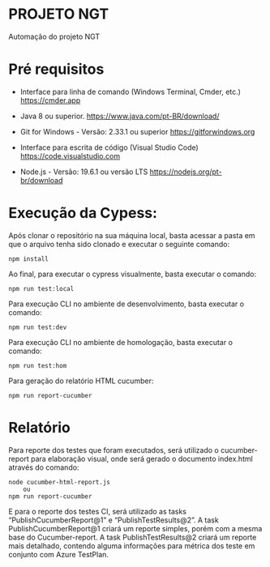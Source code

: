 # PROJETO NGT

Automação do projeto NGT


# Pré requisitos

- Interface para linha de comando (Windows Terminal, Cmder, etc.)
    https://cmder.app

- Java 8 ou superior.
    https://www.java.com/pt-BR/download/
    
- Git for Windows -  Versão: 2.33.1 ou superior
    https://gitforwindows.org
    
- Interface para escrita de código (Visual Studio Code)
    https://code.visualstudio.com
    
- Node.js - Versão: 19.6.1 ou versão LTS
    https://nodejs.org/pt-br/download


# Execução da Cypess:

Após clonar o repositório na sua máquina local, basta acessar a pasta em que o arquivo tenha sido clonado e executar o seguinte comando:
```
npm install
```

Ao final, para executar o cypress visualmente, basta executar o comando:
```
npm run test:local
```

Para execução CLI no ambiente de desenvolvimento, basta executar o comando:
```
npm run test:dev
```

Para execução CLI no ambiente de homologação, basta executar o comando:
```
npm run test:hom
```

Para geração do relatório HTML cucumber:
```
npm run report-cucumber
```


# Relatório

Para reporte dos testes que foram executados, será utilizado o cucumber-report para elaboração visual, onde será gerado o documento index.html através do comando:
```
node cucumber-html-report.js
	ou
npm run report-cucumber
```
E para o reporte dos testes CI, será utilizado as tasks “PublishCucumberReport@1” e “PublishTestResults@2”. 
A task PublishCucumberReport@1 criará um reporte simples, porém com a mesma base do Cucumber-report.
A task PublishTestResults@2 criará um reporte mais detalhado, contendo alguma informações para métrica dos teste em conjunto com Azure TestPlan.